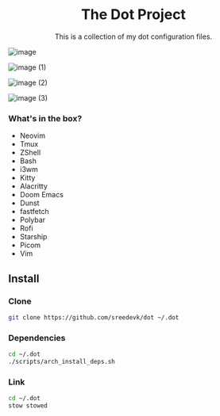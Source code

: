 <h1 align="center">The Dot Project</h1>
<p align="center">
This is a collection of my dot configuration files.
</p>

![image](https://user-images.githubusercontent.com/36154121/227813168-5db141ee-e4c6-4ad1-a830-af5672ac8cd9.png)

![image (1)](https://user-images.githubusercontent.com/36154121/227813180-6c8f47f0-527d-4960-b026-4819f7d7408f.png)

![image (2)](https://user-images.githubusercontent.com/36154121/227813186-cc60f943-f31a-4e4f-baca-56dfd1cc827d.png)

![image (3)](https://user-images.githubusercontent.com/36154121/227813206-0764d25f-4555-49db-910d-b56c6e98c1d9.png)

### What's in the box?
- Neovim
- Tmux
- ZShell
- Bash
- i3wm
- Kitty
- Alacritty
- Doom Emacs
- Dunst
- fastfetch
- Polybar
- Rofi
- Starship
- Picom
- Vim

## Install

### Clone
```bash
git clone https://github.com/sreedevk/dot ~/.dot
```

### Dependencies

```bash
cd ~/.dot
./scripts/arch_install_deps.sh
```

### Link
```bash
cd ~/.dot
stow stowed
```
